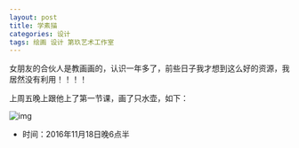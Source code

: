 ```yaml
---
layout: post
title: 学素描
categories: 设计
tags: 绘画 设计 第玖艺术工作室
---
```


女朋友的合伙人是教画画的，认识一年多了，前些日子我才想到这么好的资源，我居然没有利用！！！！

上周五晚上跟他上了第一节课，画了只水壶，如下：

![img](../image/2016-11-18水壶.png)

* 时间：2016年11月18日晚6点半



